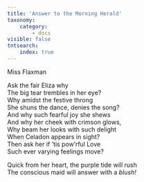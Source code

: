 ```yaml
---
title: 'Answer to the Morning Herald'
taxonomy:
    category:
        - docs
visible: false
tntsearch:
    index: true
---
```


<div class="author">Miss Flaxman</div>

Ask the fair Eliza why  
The big tear trembles in her eye?  
Why amidst the festive throng  
She shuns the dance, denies the song?  
And why such fearful joy she shews  
And why her cheek with crimson glows,  
Why beam her looks with such delight  
When Celadon appears in sight?  
Then ask her if ’tis pow’rful Love  
Such ever varying feelings move?  
  
Quick from her heart, the purple tide will rush  
The conscious maid will answer with a *blush!*